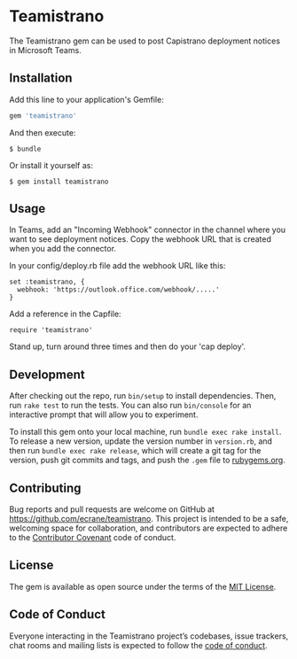 # Teamistrano

The Teamistrano gem can be used to post Capistrano deployment notices in Microsoft Teams.

## Installation

Add this line to your application's Gemfile:

```ruby
gem 'teamistrano'
```

And then execute:

    $ bundle

Or install it yourself as:

    $ gem install teamistrano


## Usage

In Teams, add an "Incoming Webhook" connector in the channel where you want to see deployment notices.  Copy the webhook URL that is created when you add the connector.

In your config/deploy.rb file add the webhook URL like this:

```
set :teamistrano, {
  webhook: 'https://outlook.office.com/webhook/.....'
}
```

Add a reference in the Capfile:

```
require 'teamistrano'
```

Stand up, turn around three times and then do your 'cap deploy'.


## Development

After checking out the repo, run `bin/setup` to install dependencies. Then, run `rake test` to run the tests. You can also run `bin/console` for an interactive prompt that will allow you to experiment.

To install this gem onto your local machine, run `bundle exec rake install`. To release a new version, update the version number in `version.rb`, and then run `bundle exec rake release`, which will create a git tag for the version, push git commits and tags, and push the `.gem` file to [rubygems.org](https://rubygems.org).

## Contributing

Bug reports and pull requests are welcome on GitHub at https://github.com/ecrane/teamistrano. This project is intended to be a safe, welcoming space for collaboration, and contributors are expected to adhere to the [Contributor Covenant](http://contributor-covenant.org) code of conduct.

## License

The gem is available as open source under the terms of the [MIT License](https://opensource.org/licenses/MIT).

## Code of Conduct

Everyone interacting in the Teamistrano project’s codebases, issue trackers, chat rooms and mailing lists is expected to follow the [code of conduct](https://github.com/ecrane/teamistrano/blob/master/CODE_OF_CONDUCT.md).
